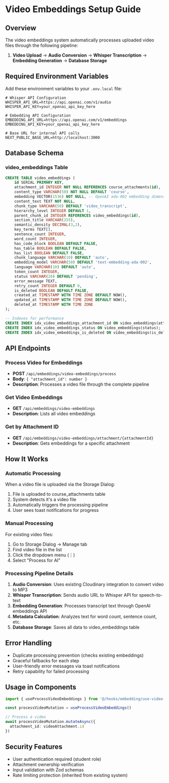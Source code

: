 # Video Embeddings Setup Guide

## Overview

The video embeddings system automatically processes uploaded video files through the following pipeline:

1. **Video Upload** → **Audio Conversion** → **Whisper Transcription** → **Embedding Generation** → **Database Storage**

## Required Environment Variables

Add these environment variables to your `.env.local` file:

```env
# Whisper API Configuration
WHISPER_API_URL=https://api.openai.com/v1/audio
WHISPER_API_KEY=your_openai_api_key_here

# Embedding API Configuration  
EMBEDDING_API_URL=https://api.openai.com/v1/embeddings
EMBEDDING_API_KEY=your_openai_api_key_here

# Base URL for internal API calls
NEXT_PUBLIC_BASE_URL=http://localhost:3000
```

## Database Schema

### video_embeddings Table

```sql
CREATE TABLE video_embeddings (
    id SERIAL PRIMARY KEY,
    attachment_id INTEGER NOT NULL REFERENCES course_attachments(id),
    content_type VARCHAR(50) NOT NULL DEFAULT 'course',
    embedding VECTOR(1536) NOT NULL, -- OpenAI ada-002 embedding dimension
    content_text TEXT NOT NULL,
    chunk_type VARCHAR(50) DEFAULT 'video_transcript',
    hierarchy_level INTEGER DEFAULT 1,
    parent_chunk_id INTEGER REFERENCES video_embeddings(id),
    section_title VARCHAR(255),
    semantic_density DECIMAL(3,2),
    key_terms TEXT[],
    sentence_count INTEGER,
    word_count INTEGER,
    has_code_block BOOLEAN DEFAULT FALSE,
    has_table BOOLEAN DEFAULT FALSE,
    has_list BOOLEAN DEFAULT FALSE,
    chunk_language VARCHAR(10) DEFAULT 'auto',
    embedding_model VARCHAR(50) DEFAULT 'text-embedding-ada-002',
    language VARCHAR(10) DEFAULT 'auto',
    token_count INTEGER,
    status VARCHAR(20) DEFAULT 'pending',
    error_message TEXT,
    retry_count INTEGER DEFAULT 0,
    is_deleted BOOLEAN DEFAULT FALSE,
    created_at TIMESTAMP WITH TIME ZONE DEFAULT NOW(),
    updated_at TIMESTAMP WITH TIME ZONE DEFAULT NOW(),
    deleted_at TIMESTAMP WITH TIME ZONE
);

-- Indexes for performance
CREATE INDEX idx_video_embeddings_attachment_id ON video_embeddings(attachment_id);
CREATE INDEX idx_video_embeddings_status ON video_embeddings(status);
CREATE INDEX idx_video_embeddings_is_deleted ON video_embeddings(is_deleted);
```

## API Endpoints

### Process Video for Embeddings
- **POST** `/api/embeddings/video-embeddings/process`
- **Body**: `{ "attachment_id": number }`
- **Description**: Processes a video file through the complete pipeline

### Get Video Embeddings
- **GET** `/api/embeddings/video-embeddings`
- **Description**: Lists all video embeddings

### Get by Attachment ID
- **GET** `/api/embeddings/video-embeddings/attachment/{attachmentId}`
- **Description**: Gets embeddings for a specific attachment

## How It Works

### Automatic Processing
When a video file is uploaded via the Storage Dialog:

1. File is uploaded to course_attachments table
2. System detects it's a video file
3. Automatically triggers the processing pipeline
4. User sees toast notifications for progress

### Manual Processing
For existing video files:

1. Go to Storage Dialog → Manage tab
2. Find video file in the list
3. Click the dropdown menu (⋮)
4. Select "Process for AI"

### Processing Pipeline Details

1. **Audio Conversion**: Uses existing Cloudinary integration to convert video to MP3
2. **Whisper Transcription**: Sends audio URL to Whisper API for speech-to-text
3. **Embedding Generation**: Processes transcript text through OpenAI embeddings API
4. **Metadata Calculation**: Analyzes text for word count, sentence count, etc.
5. **Database Storage**: Saves all data to video_embeddings table

## Error Handling

- Duplicate processing prevention (checks existing embeddings)
- Graceful fallbacks for each step
- User-friendly error messages via toast notifications
- Retry capability for failed processing

## Usage in Components

```typescript
import { useProcessVideoEmbeddings } from '@/hooks/embedding/use-video-embeddings'

const processVideoMutation = useProcessVideoEmbeddings()

// Process a video
await processVideoMutation.mutateAsync({
  attachment_id: videoAttachment.id
})
```

## Security Features

- User authentication required (student role)
- Attachment ownership verification
- Input validation with Zod schemas
- Rate limiting protection (inherited from existing system)
